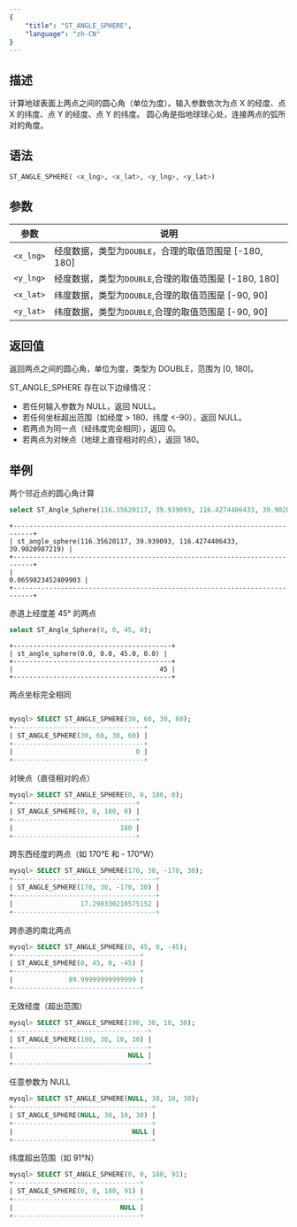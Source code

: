 ```yaml
---
{
    "title": "ST_ANGLE_SPHERE",
    "language": "zh-CN"
}
---
```


## 描述

计算地球表面上两点之间的圆心角（单位为度）。输入参数依次为点 X 的经度、点 X 的纬度、点 Y 的经度、点 Y 的纬度。
圆心角是指地球球心处，连接两点的弧所对的角度。

## 语法

```sql
ST_ANGLE_SPHERE( <x_lng>, <x_lat>, <y_lng>, <y_lat>)
```

## 参数

| 参数 | 说明 |
| -- | -- |
| `<x_lng>` | 经度数据，类型为`DOUBLE`，合理的取值范围是 [-180, 180] |
| `<y_lng>` | 经度数据，类型为`DOUBLE`,合理的取值范围是 [-180, 180] |
| `<x_lat>` | 纬度数据，类型为`DOUBLE`,合理的取值范围是 [-90, 90] |
| `<y_lat>` | 纬度数据，类型为`DOUBLE`,合理的取值范围是 [-90, 90] |

## 返回值

返回两点之间的圆心角，单位为度，类型为 DOUBLE，范围为 [0, 180]。

ST_ANGLE_SPHERE 存在以下边缘情况：

- 若任何输入参数为 NULL，返回 NULL。
- 若任何坐标超出范围（如经度 > 180、纬度 <-90），返回 NULL。
- 若两点为同一点（经纬度完全相同），返回 0。
- 若两点为对映点（地球上直径相对的点），返回 180。

## 举例

两个邻近点的圆心角计算

```sql
select ST_Angle_Sphere(116.35620117, 39.939093, 116.4274406433, 39.9020987219);
```

```text
+---------------------------------------------------------------------------+
| st_angle_sphere(116.35620117, 39.939093, 116.4274406433, 39.9020987219) |
+---------------------------------------------------------------------------+
|                                                        0.0659823452409903 |
+---------------------------------------------------------------------------+
```

赤道上经度差 45° 的两点

```sql
select ST_Angle_Sphere(0, 0, 45, 0);
```

```text
+----------------------------------------+
| st_angle_sphere(0.0, 0.0, 45.0, 0.0) |
+----------------------------------------+
|                                     45 |
+----------------------------------------+
```

两点坐标完全相同

```sql

mysql> SELECT ST_ANGLE_SPHERE(30, 60, 30, 60);
+---------------------------------+
| ST_ANGLE_SPHERE(30, 60, 30, 60) |
+---------------------------------+
|                               0 |
+---------------------------------+

```

对映点（直径相对的点）

```sql
mysql> SELECT ST_ANGLE_SPHERE(0, 0, 180, 0);
+-------------------------------+
| ST_ANGLE_SPHERE(0, 0, 180, 0) |
+-------------------------------+
|                           180 |
+-------------------------------+
```

跨东西经度的两点（如 170°E 和 - 170°W）
```sql
mysql> SELECT ST_ANGLE_SPHERE(170, 30, -170, 30);
+------------------------------------+
| ST_ANGLE_SPHERE(170, 30, -170, 30) |
+------------------------------------+
|                 17.298330210575152 |
+------------------------------------+
```

跨赤道的南北两点

```sql
mysql> SELECT ST_ANGLE_SPHERE(0, 45, 0, -45);
+--------------------------------+
| ST_ANGLE_SPHERE(0, 45, 0, -45) |
+--------------------------------+
|              89.99999999999999 |
+--------------------------------+
```

无效经度（超出范围）

```sql
mysql> SELECT ST_ANGLE_SPHERE(190, 30, 10, 30);
+----------------------------------+
| ST_ANGLE_SPHERE(190, 30, 10, 30) |
+----------------------------------+
|                             NULL |
+----------------------------------+
```

任意参数为 NULL

```sql
mysql> SELECT ST_ANGLE_SPHERE(NULL, 30, 10, 30);
+-----------------------------------+
| ST_ANGLE_SPHERE(NULL, 30, 10, 30) |
+-----------------------------------+
|                              NULL |
+-----------------------------------+
```

纬度超出范围（如 91°N）

```sql
mysql> SELECT ST_ANGLE_SPHERE(0, 0, 180, 91);
+--------------------------------+
| ST_ANGLE_SPHERE(0, 0, 180, 91) |
+--------------------------------+
|                           NULL |
+--------------------------------+
```
